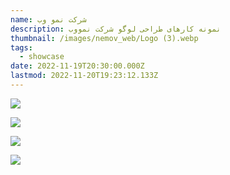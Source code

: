 ```yaml
---
name: شرکت نمو وب
description: نمونه کارهای طراحی لوگو شرکت نمووب
thumbnail: /images/nemov_web/Logo (3).webp
tags:
  - showcase
date: 2022-11-19T20:30:00.000Z
lastmod: 2022-11-20T19:23:12.133Z
---
```


![](</images/nemov_web/Logo (3).webp>)

![](</images/nemov_web/Logo (1).webp>)

![](</images/nemov_web/Logo (2).webp>)

![](</images/nemov_web/Logo (4).webp>)


